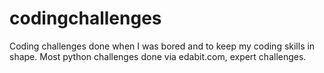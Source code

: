 # codingchallenges
Coding challenges done when I was bored and to keep my coding skills in shape.
Most python challenges done via edabit.com, expert challenges.
